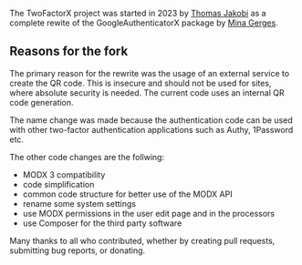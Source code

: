 The TwoFactorX project was started in 2023 by [Thomas
Jakobi](https://github.com/jako) as a complete rewite of the GoogleAuthenticatorX
package by [Mina Gerges](https://github.com/minagerges).

## Reasons for the fork

The primary reason for the rewrite was the usage of an external service to
create the QR code. This is insecure and should not be used for sites, where
absolute security is needed. The current code uses an internal QR code
generation.

The name change was made because the authentication code can be used with other
two-factor authentication applications such as Authy, 1Password etc.

The other code changes are the follwing:

* MODX 3 compatibility
* code simplification
* common code structure for better use of the MODX API
* rename some system settings
* use MODX permissions in the user edit page and in the processors
* use Composer for the third party software

Many thanks to all who contributed, whether by creating pull requests,
submitting bug reports, or donating.
